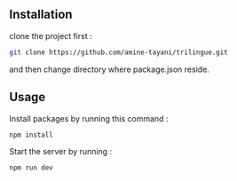 ## Installation

clone the project first :

```bash
git clone https://github.com/amine-tayani/trilingue.git
```

and then change directory where package.json reside.

## Usage

Install packages by running this command :

```bash
npm install
```

Start the server by running :

```bash
npm run dev
```
